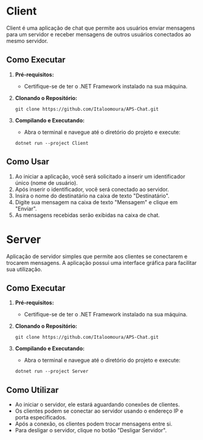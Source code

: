 # Client

Client é uma aplicação de chat que permite aos usuários enviar mensagens para um servidor e receber mensagens de outros usuários conectados ao mesmo servidor.

## Como Executar

1. **Pré-requisitos:**
   - Certifique-se de ter o .NET Framework instalado na sua máquina.

2. **Clonando o Repositório:**

    ```
    git clone https://github.com/Italoomoura/APS-Chat.git
    ```

3. **Compilando e Executando:**
    - Abra o terminal e navegue até o diretório do projeto e execute:

    ```
    dotnet run --project Client
    ```

## Como Usar

1. Ao iniciar a aplicação, você será solicitado a inserir um identificador único (nome de usuário).
2. Após inserir o identificador, você será conectado ao servidor.
3. Insira o nome do destinatário na caixa de texto "Destinatário".
4. Digite sua mensagem na caixa de texto "Mensagem" e clique em "Enviar".
5. As mensagens recebidas serão exibidas na caixa de chat.


# Server

Aplicação de servidor simples que permite aos clientes se conectarem e trocarem mensagens. A aplicação possui uma interface gráfica para facilitar sua utilização.

## Como Executar

1. **Pré-requisitos:**
   - Certifique-se de ter o .NET Framework instalado na sua máquina.

2. **Clonando o Repositório:**

    ```
    git clone https://github.com/Italoomoura/APS-Chat.git
    ```

3. **Compilando e Executando:**
    - Abra o terminal e navegue até o diretório do projeto e execute:

    ```
    dotnet run --project Server
    ```

## Como Utilizar

- Ao iniciar o servidor, ele estará aguardando conexões de clientes.
- Os clientes podem se conectar ao servidor usando o endereço IP e porta especificados.
- Após a conexão, os clientes podem trocar mensagens entre si.
- Para desligar o servidor, clique no botão "Desligar Servidor".
